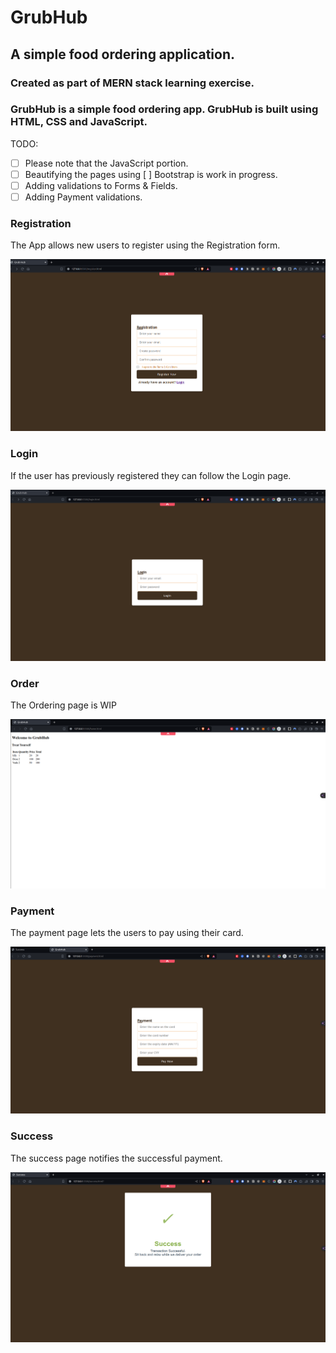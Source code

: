 # GrubHub
## A simple food ordering application. 

### Created as part of MERN stack learning exercise.

### GrubHub is a simple food ordering app. GrubHub is built using HTML, CSS and JavaScript.

TODO: 
- [ ] Please note that the JavaScript portion.
- [ ] Beautifying the pages using [ ] Bootstrap is work in progress.
- [ ] Adding validations to Forms & Fields.
- [ ] Adding Payment validations.

### Registration

The App allows new users to register using the Registration form.

![Registration Screen](image.png)

### Login

If the user has previously registered they can follow the Login page.

![Login Page](image-1.png)

### Order

The Ordering page is WIP

![Order Page](image-2.png)

### Payment

The payment page lets the users to pay using their card.

![Payment Page](image-4.png)

### Success

The success page notifies the successful payment.

![Success Page](image-3.png)